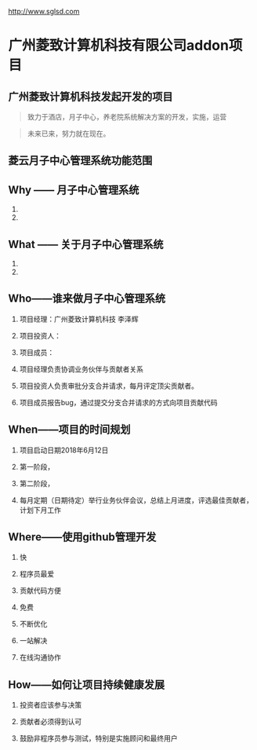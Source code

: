 ﻿http://www.sglsd.com

# 广州菱致计算机科技有限公司addon项目


## 广州菱致计算机科技发起开发的项目

> 致力于酒店，月子中心，养老院系统解决方案的开发，实施，运营

> 未来已来，努力就在现在。


## 菱云月子中心管理系统功能范围


## Why —— 月子中心管理系统

1. 

2. 


## What —— 关于月子中心管理系统

1.  

2.  



## Who——谁来做月子中心管理系统

1. 项目经理：广州菱致计算机科技 李泽辉

2. 项目投资人：

3. 项目成员：

4. 项目经理负责协调业务伙伴与贡献者关系

5. 项目投资人负责审批分支合并请求，每月评定顶尖贡献者。

6. 项目成员报告bug，通过提交分支合并请求的方式向项目贡献代码

## When——项目的时间规划

1. 项目启动日期2018年6月12日

2. 第一阶段，

3. 第二阶段，

4. 每月定期（日期待定）举行业务伙伴会议，总结上月进度，评选最佳贡献者，计划下月工作

## Where——使用github管理开发

1. 快

2. 程序员最爱

3. 贡献代码方便

4. 免费

5. 不断优化

6. 一站解决

7. 在线沟通协作

## How——如何让项目持续健康发展

1. 投资者应该参与决策

2. 贡献者必须得到认可

3. 鼓励非程序员参与测试，特别是实施顾问和最终用户



